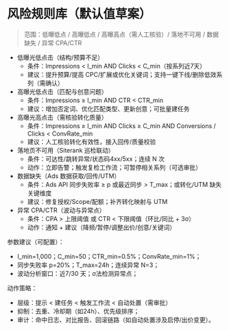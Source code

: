 # 风险规则库（默认值草案）

> 范围：低曝低点 / 高曝低点 / 高曝高点（需人工核验）/ 落地不可用 / 数据缺失 / 异常 CPA/CTR

- 低曝光低点击（结构/预算不足）
  - 条件：Impressions < I_min AND Clicks < C_min（按系列近7天）
  - 建议：提升预算/提高 CPC/扩展或优化关键词；支持一键下线/删除低效系列（需确认）
- 高曝光低点击（匹配与创意问题）
  - 条件：Impressions ≥ I_min AND CTR < CTR_min
  - 建议：增加否定词、优化匹配类型、更新创意；可批量建任务
- 高曝光高点击（需核验转化质量）
  - 条件：Impressions ≥ I_min AND Clicks ≥ C_min AND Conversions / Clicks < ConvRate_min
  - 建议：人工核验转化有效性，接入回传/质量校验
- 落地页不可用（Siterank 巡检联动）
  - 条件：可达性/跳转异常/状态码4xx/5xx；连续 N 次
  - 动作：立即告警；触发复检工作流；可暂停相关系列（可选审批）
- 数据缺失（Ads 数据获取/回传/UTM）
  - 条件：Ads API 同步失败率 ≥ p 或最近同步 > T_max；或转化/UTM 缺失关键维度
  - 建议：修复授权/Scope/配额；补齐转化映射与 UTM
- 异常 CPA/CTR（波动与异常点）
  - 条件：CPA > 上限阈值 或 CTR < 下限阈值（环比/同比 + 3σ）
  - 动作：通知 + 建议（降频/暂停/调整出价/创意/关键词）

参数建议（可配置）：
- I_min=1,000；C_min=50；CTR_min=0.5%；ConvRate_min=1%；
- 同步失败率 p=20%；T_max=24h；连续异常 N=3；
- 波动分析窗口：近7/30 天；σ法检测异常点；

动作策略：
- 层级：提示 < 建任务 < 触发工作流 < 自动处置（需审批）
- 抑制：去重、冷却期（如24h）、优先级排序；
- 审计：命中日志、对比报告、回滚链路（如自动处置涉及启停/出价变更）。
